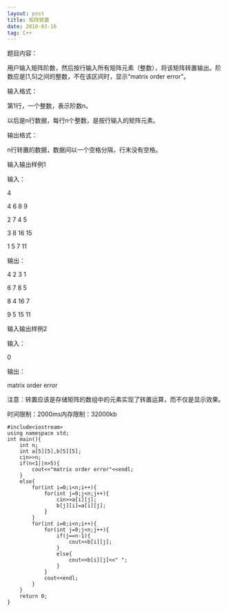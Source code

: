 ```yaml
---
layout: post
title: 矩阵转置
date: 2018-03-16 
tag: C++
---
```


题目内容：

用户输入矩阵阶数，然后按行输入所有矩阵元素（整数），将该矩阵转置输出。阶数应是[1,5]之间的整数，不在该区间时，显示“matrix order error”。

 

输入格式：

第1行，一个整数，表示阶数n。

以后是n行数据，每行n个整数，是按行输入的矩阵元素。

 

输出格式：

n行转置的数据，数据间以一个空格分隔，行末没有空格。

 

输入输出样例1

输入：

4

4 6 8 9

2 7 4 5

3 8 16 15

1 5 7 11

输出：

4 2 3 1

6 7 8 5

8 4 16 7

9 5 15 11

 

输入输出样例2

输入：

0

输出：

matrix order error



注意：转置应该是存储矩阵的数组中的元素实现了转置运算，而不仅是显示效果。



时间限制：2000ms内存限制：32000kb

```
#include<iostream>
using namespace std;
int main(){
	int n;
	int a[5][5],b[5][5];
	cin>>n;
	if(n<1||n>5){
		cout<<"matrix order error"<<endl;
	}
	else{
		for(int i=0;i<n;i++){
			for(int j=0;j<n;j++){
				cin>>a[i][j];
				b[j][i]=a[i][j];
			}
		}
		for(int i=0;i<n;i++){
			for(int j=0;j<n;j++){				
				if(j==n-1){
					cout<<b[i][j];
				}
				else{
					cout<<b[i][j]<<" ";
				}
			}
			cout<<endl;
		}
	}
	return 0;
}
```